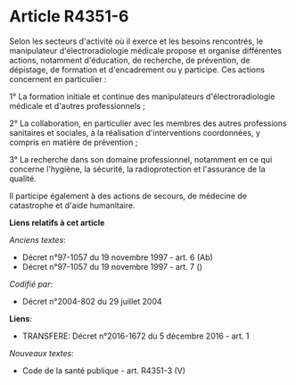 # Article R4351-6

Selon les secteurs d'activité où il exerce et les besoins rencontrés, le manipulateur d'électroradiologie médicale propose et
organise différentes actions, notamment d'éducation, de recherche, de prévention, de dépistage, de formation et d'encadrement
ou y participe. Ces actions concernent en particulier :

1° La formation initiale et continue des manipulateurs d'électroradiologie médicale et d'autres professionnels ;

2° La collaboration, en particulier avec les membres des autres professions sanitaires et sociales, à la réalisation
d'interventions coordonnées, y compris en matière de prévention ;

3° La recherche dans son domaine professionnel, notamment en ce qui concerne l'hygiène, la sécurité, la radioprotection et
l'assurance de la qualité.

Il participe également à des actions de secours, de médecine de catastrophe et d'aide humanitaire.

**Liens relatifs à cet article**

_Anciens textes_:

  - Décret n°97-1057 du 19 novembre 1997 - art. 6 (Ab)
  - Décret n°97-1057 du 19 novembre 1997 - art. 7 ()

_Codifié par_:

  - Décret n°2004-802 du 29 juillet 2004

**Liens**:

  - TRANSFERE: Décret n°2016-1672 du 5 décembre 2016 - art. 1

_Nouveaux textes_:

  - Code de la santé publique - art. R4351-3 (V)

